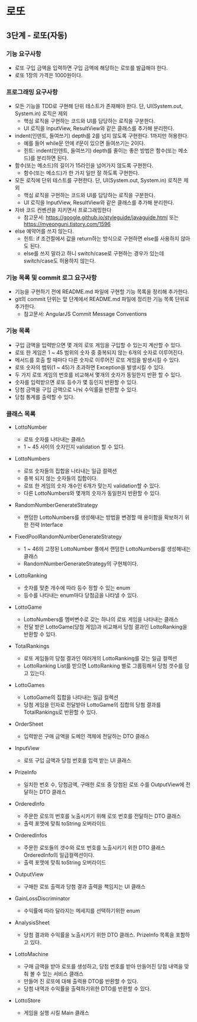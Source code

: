 # 로또
## 3단계 - 로또(자동)

### 기능 요구사항
* 로또 구입 금액을 입력하면 구입 금액에 해당하는 로또를 발급해야 한다.
* 로또 1장의 가격은 1000원이다.

### 프로그래밍 요구사항
* 모든 기능을 TDD로 구현해 단위 테스트가 존재해야 한다. 단, UI(System.out, System.in) 로직은 제외
    * 핵심 로직을 구현하는 코드와 UI를 담당하는 로직을 구분한다.
    * UI 로직을 InputView, ResultView와 같은 클래스를 추가해 분리한다.
* indent(인덴트, 들여쓰기) depth를 2를 넘지 않도록 구현한다. 1까지만 허용한다.
    * 예를 들어 while문 안에 if문이 있으면 들여쓰기는 2이다.
    * 힌트: indent(인덴트, 들여쓰기) depth를 줄이는 좋은 방법은 함수(또는 메소드)를 분리하면 된다.
* 함수(또는 메소드)의 길이가 15라인을 넘어가지 않도록 구현한다.
    * 함수(또는 메소드)가 한 가지 일만 잘 하도록 구현한다.
* 모든 로직에 단위 테스트를 구현한다. 단, UI(System.out, System.in) 로직은 제외
    * 핵심 로직을 구현하는 코드와 UI를 담당하는 로직을 구분한다.
    * UI 로직을 InputView, ResultView와 같은 클래스를 추가해 분리한다.
* 자바 코드 컨벤션을 지키면서 프로그래밍한다
    * 참고문서: https://google.github.io/styleguide/javaguide.html 또는 https://myeonguni.tistory.com/1596
* else 예약어를 쓰지 않는다.
    * 힌트: if 조건절에서 값을 return하는 방식으로 구현하면 else를 사용하지 않아도 된다.
    * else를 쓰지 말라고 하니 switch/case로 구현하는 경우가 있는데 switch/case도 허용하지 않는다.
### 기능 목록 및 commit 로그 요구사항
* 기능을 구현하기 전에 README.md 파일에 구현할 기능 목록을 정리해 추가한다.
* git의 commit 단위는 앞 단계에서 README.md 파일에 정리한 기능 목록 단위로 추가한다.
    * 참고문서: AngularJS Commit Message Conventions
    
### 기능 목록
* 구입 금액을 입력받으면 몇 개의 로또 게임을 구입할 수 있는지 계산할 수 있다.
* 로또 한 게임은 1 ~ 45 범위의 숫자 중 중복되지 않는 6개의 숫자로 이루어진다.
* 메서드를 호출 할 때마다 다른 숫자로 이루어진 로또 게임을 발생시킬 수 있다.
* 로또 숫자의 범위(1 ~ 45)가 초과하면 Exception을 발생시킬 수 있다.
* 두 가지 로또 게임의 번호를 비교해서 몇개의 숫자가 동일한지 반환 할 수 있다.
* 숫자를 입력받으면 로또 등수가 몇 등인지 반환할 수 있다.
* 당첨 금액을 구입 금액으로 나눠 수익률을 반환할 수 있다.
* 당첨 통계를 출력할 수 있다.

### 클래스 목록
* LottoNumber
  * 로또 숫자를 나타내는 클래스
  * 1 ~ 45 사이의 숫자인지 validation 할 수 있다.
* LottoNumbers
  * 로또 숫자들의 집합을 나타내는 일급 컬렉션
  * 중복 되지 않는 숫자들의 집합이다.
  * 로또 한 게임의 숫자 개수인 6개가 맞는지 validation할 수 있다.
  * 다른 LottoNumbers와 몇개의 숫자가 동일한지 반환할 수 있다.

* RandomNumberGenerateStrategy
  * 랜덤한 LottoNumbers를 생성해내는 방법을 변경할 때 용이함을 확보하기 위한 전략 Interface
  
* FixedPoolRandomNumberGenerateStrategy
  * 1 ~ 46의 고정된 LottoNumber 풀에서 랜덤한 LottoNumbers를 생성해내는 클래스
  * RandomNumberGenerateStrategy의 구현체이다.

* LottoRanking
  * 숫자를 맞춘 개수에 따라 등수 정할 수 있는 enum
  * 등수를 나타내는 enum마다 당첨금을 나타낼 수 있다.
  
* LottoGame
  * LottoNumbers를 멤버변수로 갖는 하나의 로또 게임을 나타내는 클래스
  * 전달 받은 LottoGame(당첨 게임)과 비교해서 당첨 결과인 LottoRanking을 반환할 수 있다.
  
* TotalRankings
  * 로또 게임들의 당첨 결과인 여러개의 LottoRanking를 갖는 일급 컬렉션
  * LottoRanking List를 받으면 LottoRanking 별로 그룹핑해서 당첨 갯수를 담고 있는다.

* LottoGames
  * LottoGame의 집합을 나타내는 일급 컬렉션
  * 당첨 게임을 인자로 전달받아 LottoGame의 집합의 당첨 결과를 TotalRankings로 반환할 수 있다.
  
* OrderSheet
  * 입력받은 구매 금액을 도메인 객체에 전달하는 DTO 클래스

* InputView
  * 로또 구입 금액과 당첨 번호를 입력 받는 UI 클래스
  
* PrizeInfo
  * 일치한 번호 수, 당첨금액, 구매한 로또 중 당첨된 로또 수를 OutputView에 전달하는 DTO 클래스 
  
* OrderedInfo
  * 주문한 로또의 번호를 노출시키기 위해 로또 번호를 전달하는 DTO 클래스
  * 출력 포맷에 맞춰 toString 오버라이드

* OrderedInfos
  * 주문한 로또들의 갯수와 로또 번호를 노출시키기 위한 DTO 클래스 OrderedInfo의 일급컬렉션이다.
  * 출력 포맷에 맞춰 toString 오버라이드

* OutputView
  * 구매한 로또 출력과 당첨 결과 출력을 책임지는 UI 클래스

* GainLossDiscriminator
  * 수익률에 따라 달라지는 메세지를 선택하기위한 enum 
  
* AnalysisSheet
  * 당첨 결과와 수익률을 노출시키기 위한 DTO 클래스. PrizeInfo 목록을 포함하고 있다.
  
* LottoMachine
  * 구매 금액을 받아 로또를 생성하고, 당첨 번호를 받아 만들어진 당첨 내역을 맞춰 볼 수 있는 서비스 클래스
  * 만들어 진 로또에 대해 출력용 DTO를 반환할 수 있다.
  * 당첨 내역과 수익률을 출력하기위한 DTO를 반환할 수 있다.
  
* LottoStore
  * 게임을 실행 시킬 Main 클래스
